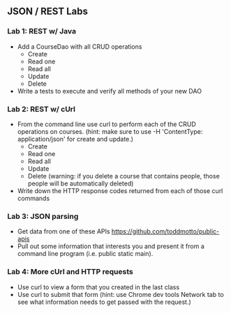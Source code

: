 ## JSON / REST Labs
### Lab 1: REST w/ Java
- Add a CourseDao with all CRUD operations
  - Create
  - Read one
  - Read all
  - Update
  - Delete
- Write a tests to execute and verify all methods of your new DAO

### Lab 2: REST w/ cUrl
- From the command line use curl to perform each of the CRUD operations on courses. (hint: make sure to use -H 'ContentType: application/json' for create and update.)
  - Create
  - Read one
  - Read all
  - Update
  - Delete (warning: if you delete a course that contains people, those people will be automatically deleted)
- Write down the HTTP response codes returned from each of those curl commands

### Lab 3: JSON parsing
- Get data from one of these APIs https://github.com/toddmotto/public-apis
- Pull out some information that interests you and present it from a command line program (i.e. public static main).

### Lab 4: More cUrl and HTTP requests
- Use curl to view a form that you created in the last class
- Use curl to submit that form (hint: use Chrome dev tools Network tab to see what information needs to get passed with the request.)